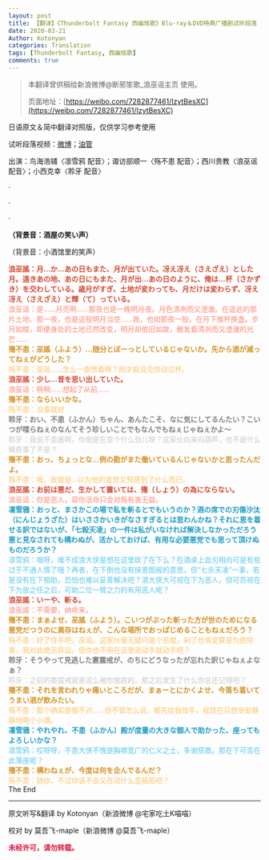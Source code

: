 ```yaml
---
layout: post
title: 【翻译】《Thunderbolt Fantasy 西幽玹歌》Blu-ray＆DVD特典广播剧试听段落
date: 2020-03-21
Author: Kotonyan
categories: Translation
tags: [Thunderbolt Fantasy, 西幽玹歌]
comments: true
---
```


>本翻译曾供稿给新浪微博@断邪笙歌_浪巫谣主页 使用。
>
>页面地址：[https://weibo.com/7282877461/IzytBesXC](https://weibo.com/7282877461/IzytBesXC)


日语原文＆简中翻译对照版，仅供学习参考使用
                                             
试听段落视频：[微博](https://weibo.com/7282877461/IzuGW7Hbc)；[油管](https://www.youtube.com/watch?v=Nk8PUnBIle4)

出演：鸟海浩辅〈凛雪鸦 配音〉；诹访部顺一〈殇不患 配音〉；西川贵教〈浪巫谣 配音〉；小西克幸〈聆牙 配音〉
     
·

·

·

<b>（背景音：酒屋の笑い声）</b>

（背景音：小酒馆里的笑声）


<font color="#d24a35"><b>浪巫謠：月…か…あの日もまた、月が出ていた。冴え冴え（さえざえ）とした月。遠きあの地、あの日にもまた、月が出…あの日のように、俺は…杯（さかずき）を交わしている。歳月がすぎ、土地が変わっても、月だけは変わらず、冴え冴え（さえざえ）と輝（て）っている。</b></font>
<br>
<font color="#ff8a78">浪巫谣：是……月亮啊……那夜也是一晚明月夜。月色清冽而又澄澈。在遥远的那片土地、那一夜，也是这般明月当空……我，也如那夜一般，在月下推杯换盏。岁月如梭，即便身处的土地已然改变，明月却依旧如故，散发着清冽而又澄澈的光芒……</font>
<br>
<font color="#d49225"><b>殤不患：巫謠（ふよう）…随分とぼーっとしているじゃないか。先から酒が減ってねぇがどうした？</b></font>
<br>
<font color="#fec467">殇不患：巫谣……怎么一直愣着啊？刚才就没见你动过杯。</font>
<br>
<font color="#d24a35"><b>浪巫謠：少し…昔を思い出していた。</b></font>
<br>
<font color="#ff8a78">浪巫谣：稍稍……想起了从前……</font>
<br>
<font color="#d49225"><b>殤不患：ならいいかな。</b></font>
<br>
<font color="#fec467">殇不患：没事就好</font>
<br>
<font color="#808080"><b>聆牙：おい、不患（ふかん）ちゃん、あんたこそ、なに気にしてるんたい？こいつが喋らねぇのなんてそう珍しいことでもなんでもねぇじゃねぇかよ〜</b></font>
<br>
<font color="#c9c9c9">聆牙：我说不患酱啊，你倒是在意个什么劲儿呀？这家伙向来闷葫芦，也不是什么稀奇事了不是？</font>
<br>
<font color="#d49225"><b>殤不患：おっ、ちょっとな…例の勘がまた働いているんじゃないかと思ったんだよ。</b></font>
<br>
<font color="#fec467">殇不患：哦，我就是…以为他的直觉又预感到了什么而已。</font>
<br>
<font color="#d24a35"><b>浪巫謠：お前は悪だ、生かして置いては、殤（しょう）の為にならない。</b></font>
<br>
<font color="#ff8a78">浪巫谣：你是恶人，容你活命只会对殇有害无益。</font>
<br>
<font color="#1f9dc4"><b>凜雪鴉：おっと、まさかこの場で私を斬るとでもいうのか？酒の席での刃傷沙汰（にんじょうざた）はいささかいきがなさすぎるとは思わんかね？それに恩を着せる訳ではないが、「七殺天凌」の一件は私がいなければ解決しなかっただろう悪と見なされても構わぬが、活かしておけば、有用な必要悪党でも思って頂けぬものだろうか？</b></font>
<br>
<font color="#5bc9ea">凛雪鸦：哦呀，难不成浪大侠是想在这里砍了在下么？在酒桌上血刃相向可是有些过于不通人情了哦？再者，在下倒也没有挟恩图报的意思，但“七杀天凌”一事，若是没有在下相助，恐怕也难以妥善解决吧？浪大侠大可视在下为恶人，但可否视在下为放之任之后，可助二位一臂之力的有用恶人呢？</font>
<br>
<font color="#d24a35"><b>浪巫謠：いーや、斬る。</b></font>
<br>
<font color="#ff8a78">浪巫謠：不需要，纳命来。</font>
<br>
<font color="#d49225"><b>殤不患：まぁよせ、巫謠（ふよう）。こいつがぶった斬った方が世のためになる悪党だつうのに異存はねぇが、こんな場所でおっぱじめることもねぇだろう？</b></font>
<br>
<font color="#fec467">殇不患：好了住手吧，巫谣。这家伙毫无疑问是个恶棍，剁了也肯定算是为民除害，我对此绝无异议。但你也不用在这里说动手就动手吧？</font>
<br>
<font color="#808080"><b>聆牙：そうやって見逃した婁震戒が、のちにどうなったが忘れた訳じゃねぇよなぁ？</b></font>
<br>
<font color="#c9c9c9">聆牙：之前的娄震戒就是这么被你放跑的。那之后发生了什么你总还记得吧？</font>
<br>
<font color="#d49225"><b>殤不患：それを言われりゃ痛いところだが、まぁーとにかくよせ、今落ち着いてうまい酒が飲みたい。</b></font>
<br>
<font color="#fec467">殇不患：那个确实是我不对……但不管怎么说，都先给我住手。我现在只想安安静静地喝个小酒。</font>
<br>
<font color="#1f9dc4"><b>凜雪鴉：やれやれ、不患（ふかん）殿が度量の大きな御人で助かった、座ってもよろしいかな？</b></font>
<br>
<font color="#5bc9ea">凛雪鸦：哎呀呀，不患大侠不愧是胸襟宽广的仁义之士，多谢搭救。那在下可否在此落座呢？</font>
<br>
<font color="#d49225"><b>殤不患：構わねぇが、今度は何を企んでるんだ？</b></font>
<br>
<font color="#fec467">殇不患：随你，不过你该不会又在动什么歪脑筋吧？</font>
<br>
The End

---

原文听写&翻译 by Kotonyan（新浪微博 @宅家吃土K喵喵）

校对 by 莫吾飞-maple（新浪微博 @莫吾飞-maple）

<font color="#dc143c"><b>未经许可，请勿转载。</b></font>
<br>
